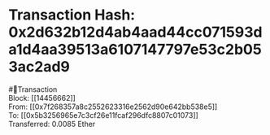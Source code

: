 
Transaction Hash: 0x2d632b12d4ab4aad44cc071593da1d4aa39513a6107147797e53c2b053ac2ad9
====================================================================================
  
#💸Transaction  
Block: [[14456662]]  
From: [[0x7f268357a8c2552623316e2562d90e642bb538e5]]  
To: [[0x5b3256965e7c3cf26e11fcaf296dfc8807c01073]]  
Transferred: 0.0085 Ether